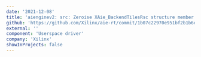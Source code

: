 ```yaml
---
date: '2021-12-08'
title: 'aienginev2: src: Zeroise XAie_BackendTilesRsc structure member'
github: 'https://github.com/Xilinx/aie-rt/commit/1b07c22970e951bf2b1b6efc3a9822e20aafa654'
external: ''
component: 'Userspace driver'
company: 'Xilinx'
showInProjects: false
---
```

